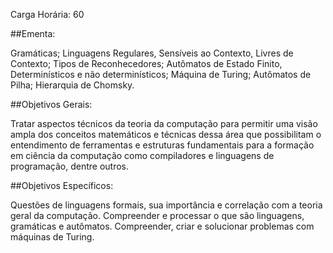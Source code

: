 Carga Horária: 60

##Ementa:

Gramáticas; Linguagens Regulares, Sensíveis ao Contexto, Livres de Contexto; Tipos de Reconhecedores; Autômatos de Estado Finito, Determinísticos e não determinísticos; Máquina de Turing; Autômatos de Pilha; Hierarquia de Chomsky.

##Objetivos Gerais:

Tratar aspectos técnicos da teoria da computação para permitir uma visão ampla dos conceitos matemáticos e técnicas dessa área que possibilitam o entendimento de ferramentas e estruturas fundamentais para a formação em ciência da computação como compiladores e linguagens de programação, dentre outros.

##Objetivos Específicos:

Questões de linguagens formais, sua importância e correlação com a teoria geral da computação. Compreender e processar o que são linguagens, gramáticas e autômatos. Compreender, criar e solucionar problemas com máquinas de Turing.